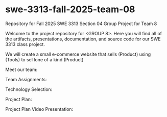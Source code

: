 # swe-3313-fall-2025-team-08
Repository for Fall 2025 SWE 3313 Section 04 Group Project for Team 8

Welcome to the project repository for <GROUP 8>. Here you will find all of the artifacts, presentations, documentation, and source code for our SWE 3313 class project.

We will create a small e-commerce website that sells (Product) using (Tools) to sel lone of a kind (Product)

Meet our team:

Team Assignments:

Technology Selection:

Project Plan:

Project Plan Video Presentation:
